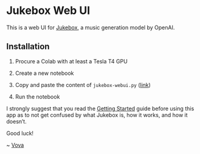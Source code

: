 # Jukebox Web UI

This is a web UI for [Jukebox](https://openai.com/blog/jukebox/), a music generation model by OpenAI.

## Installation

1. Procure a Colab with at least a Tesla T4 GPU

2. Create a new notebook

3. Copy and paste the content of `jukebox-webui.py` ([link](https://github.com/vzakharov/jukebox-webui/blob/main/jukebox-webui.py))

4. Run the notebook

I strongly suggest that you read the [Getting Started](https://github.com/vzakharov/jukebox-webui/blob/main/docs/getting-started.md) guide before using this app as to not get confused by what Jukebox is, how it works, and how it doesn’t.

Good luck!

~ [Vova](https://twitter.com/vovahimself)